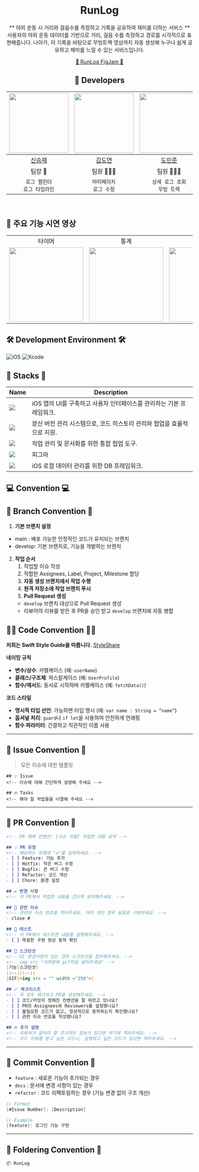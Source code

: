 <div align=center>

# RunLog
** 야외 운동 시 거리와 걸음수를 측정하고 기록을 공유하여 재미를 더하는 서비스 **
사용자의 야외 운동 데이터를 기반으로 거리, 걸음 수를 측정하고 경로를 시각적으로 표현해줍니다. 나아가, 이 기록을 바탕으로 무빙트랙 영상까지 자동 생성해 누구나 쉽게 공유하고 재미를 느낄 수 있는 서비스입니다.

[📑 RunLog FigJam 📑](https://www.figma.com/board/zYmssJJqQJ7GctcqUV3Jo4/%EB%B8%8C%EB%A0%88%EC%9D%B8%EC%8A%A4%ED%86%A0%EB%B0%8D?node-id=64-408&t=b1natT9ZZemZOsmq-0)


## 🍎 Developers
<img width="160px" src="https://avatars.githubusercontent.com/u/68256612?v=4"/> | <img width="160px" src="https://avatars.githubusercontent.com/u/80318425?v=4"/> | <img width="160px" src="https://avatars.githubusercontent.com/u/132960058?v=4"/> | <img width="160px" src="https://avatars.githubusercontent.com/u/55975937?v=4"/> |
|:-----:|:-----:|:-----:|:-----:|
|[신승재](https://github.com/Monfi98) | [김도연](https://github.com/doyeonk429) | [도민준](https://github.com/aado97) | [심근웅](https://github.com/GeunwoongSim) |
|팀장 👑|팀원 👨🏻‍💻|팀원 👨🏻‍💻|팀원 👨🏻‍💻|
|`로그 캘린더`</br>`로그 타임라인` | `마이페이지` </br> `로그 수정` | `상세 로그 조회` </br> `무빙 트랙` | `홈 화면` </br> `실시간 운동 정보`|
</div>
<br/>

## 🎥 주요 기능 시연 영상

<table>
  <tr>
    <td align="center">타이머</td>
    <td align="center">통계</td>
    <td align="center">투두리스트</td>
    <td align="center">세팅</td>
  </tr>
  <tr>
    <td>
      <img src="" width="200">
    </td>
    <td>
      <img src="" width="200">
    </td>
    <td>
      <img src="" width="200">
    </td>
    <td>
      <img src="" width="200">
    </td>
  </tr>
</table>

## 🛠️ Development Environment 🛠️
![iOS](https://img.shields.io/badge/iOS-000000?style=for-the-badge&logo=ios&logoColor=white)
![Xcode](https://img.shields.io/badge/Xcode-007ACC?style=for-the-badge&logo=Xcode&logoColor=white)

## 🥞 Stacks 🥞
| Name          | Description   |
| ------------  | ------------- |
| <img src="https://img.shields.io/badge/Swift-F05138?style=flat&logo=Swift&logoColor=white"> | iOS 앱의 UI를 구축하고 사용자 인터페이스를 관리하는 기본 프레임워크.|
| <img src="https://img.shields.io/badge/-Git-F05032?style=flat&logo=git&logoColor=white"> | 분산 버전 관리 시스템으로, 코드 히스토리 관리와 협업을 효율적으로 지원.|
| <img src="https://img.shields.io/badge/-Notion-000000?style=flat&logo=notion&logoColor=white"> | 작업 관리 및 문서화를 위한 통합 협업 도구.|
| <img src="https://img.shields.io/badge/-figma-5856D6?style=flat&logo=figma&logoColor=white"> | 피그마 |
| <img src="https://img.shields.io/badge/Swift-252323?style=flat&logo=Swift&logoColor=white"> | iOS 로컬 데이터 관리를 위한 DB 프레임워크.|

## 💻 Convention 💻

## 🌲 Branch Convention 🌲
1. **기본 브랜치 설정**
- main : 배포 가능한 안정적인 코드가 유지되는 브랜치
- develop: 기본 브랜치로, 기능을 개발하는 브랜치

2. **작업 순서**
   1. 작업할 이슈 작성
   2. 적합한 Assignees, Label, Project, Milestone 할당
   3. **자동 생성 브랜치에서 작업 수행**
   4. **원격 저장소에 작업 브랜치 푸시**
   5. **Pull Request 생성**
   - `develop` 브랜치 대상으로 Pull Request 생성
   - 리뷰어의 리뷰를 받은 후 PR을 승인 받고 `develop` 브랜치에 자동 병합


## 🧑‍💻 Code Convention 🧑‍💻
**저희는 Swift Style Guide을 따릅니다.**
[StyleShare](https://github.com/StyleShare/swift-style-guide?tab=readme-ov-file#%EB%93%A4%EC%97%AC%EC%93%B0%EA%B8%B0-%EB%B0%8F-%EB%9D%84%EC%96%B4%EC%93%B0%EA%B8%B0)

**네이밍 규칙**

- **변수/상수**: 카멜케이스 (예: `userName`)
- **클래스/구조체**: 파스칼케이스 (예: `UserProfile`)
- **함수/메서드**: 동사로 시작하며 카멜케이스 (예: `fetchData()`)

 **코드 스타일**

- **명시적 타입 선언**: 가능하면 타입 명시 (예: `var name : String = “name”`)
- **옵셔널 처리**: `guard`나 `if let`을 사용하여 안전하게 언래핑
- **함수 파라미터**: 간결하고 직관적인 이름 사용
---
## 💬 Issue Convention 💬
> 모든 이슈에 대한 템플릿
```
## 💡 Issue
<!-- 이슈에 대해 간단하게 설명해 주세요 -->

## 🔥 Tasks
<!-- 해야 할 작업들을 나열해 주세요 -->
```
---
## 🫷 PR Convention 🫸
```markdown
<!-- PR 제목 컨벤션: [이슈 라벨] 작업한 내용 요약 -->

## 💡 PR 유형
<!-- 해당하는 유형에 "x"를 입력하세요. -->
- [ ] Feature: 기능 추가
- [ ] Hotfix: 작은 버그 수정
- [ ] Bugfix: 큰 버그 수정
- [ ] Refactor: 코드 개선
- [ ] Chore: 환경 설정

## ✏️ 변경 사항
<!-- 이 PR에서 작업한 내용을 간단히 요약해주세요. -->

## 🚨 관련 이슈
<!-- 관련된 이슈 번호를 적어주세요. 여러 개인 경우 쉼표로 구분하세요. -->
- close #

## 🧪 테스트
<!-- 이 PR에서 테스트한 내용을 설명해주세요. -->
- [ ] 목표한 구현 정상 동작 확인

## 🎨 스크린샷
<!-- UI 변경사항이 있는 경우 스크린샷을 첨부해주세요. -->
<!-- img src "이부분에 gif파일 넣어주세요" -->
|기능|스크린샷|
|:--:|:--:|
|GIF|<img src = "" width ="250">|

## ✅ 체크리스트
<!-- 꼭 모두 체크하고 PR을 생성해주세요. -->
- [ ] 코드/커밋이 정해진 컨벤션을 잘 따르고 있나요?
- [ ] PR의 Assignees와 Reviewers를 설정했나요?
- [ ] 불필요한 코드가 없고, 정상적으로 동작하는지 확인했나요?
- [ ] 관련 이슈 번호를 작성했나요?

## 🔥 추가 설명
<!-- 리뷰어가 알아야 할 추가적인 정보가 있다면 여기에 적어주세요. -->
<!-- 코드 리뷰를 받고 싶은 코드나, 설명하고 싶은 코드가 있다면 적어주세요. -->
```
---
## 🙏 Commit Convention 🙏

- `feature` : 새로운 기능이 추가되는 경우
- `docs` :  문서에 변경 사항이 있는 경우
- `refactor` : 코드 리팩토링하는 경우 (기능 변경 없이 구조 개선)

```swift
// Format
[#Issue Number]: [Description]

// Example
[feature]: 로그인 기능 구현
```
---
## 📁 Foldering Convention 📁
```markdown
📦 RunLog
```
